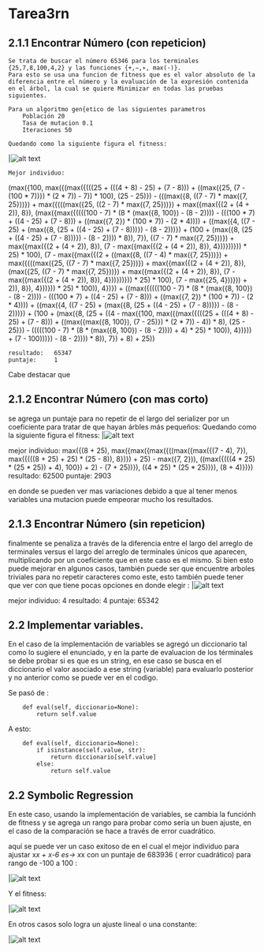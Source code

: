 # Tarea3rn



## 2.1.1 Encontrar Número (con repeticion)

    Se trata de buscar el número 65346 para los terminales {25,7,8,100,4,2} y las funciones {+,−,∗, max(·)}.
    Para esto se usa una funcion de fitness que es el valor absoluto de la diferencia entre el número y la evaluación de la expresión contenida en el árbol, la cual se quiere Minimizar en todas las pruebas siguientes.

    Para un algoritmo gen{etico de las siguientes parametros
        Población 20
        Tasa de mutacion 0.1
        Iteraciones 50
        
    Quedando como la siguiente figura el fitness:
|![alt text](Distancia_Generacion1.png)



    Mejor individuo:
 (max({100, max({(max({(((25 + (((4 + 8) - 25) + (7 - 8))) + ((max({25, (7 - (100 * 7))}) * (2 * 7)) - 7)) * 100), (25 - 25)}) - (((max({8, ((7 - 7) * max({7, 25}))}) + max({(((max({25, ((2 - 7) * max({7, 25}))}) + max({max({(2 + (4 + 2)), 8}), (max({max({((((100 - 7) * (8 * (max({8, 100}) - (8 - 2)))) - (((100 * 7) + ((4 - 25) + (7 - 8))) + ((max({7, 2}) * (100 * 7)) - (2 * 4)))) + ((max({4, ((7 - 25) + (max({8, (25 + ((4 - 25) + (7 - 8)))}) - (8 - 2)))}) + (100 + (max({8, (25 + ((4 - 25) + (7 - 8)))}) - (8 - 2)))) * 8)), 7}), ((7 - 7) * max({7, 25}))}) + max({max({(2 + (4 + 2)), 8}), (7 - max({max({(2 + (4 + 2)), 8}), 4}))}))})) * 25) * 100), (7 - max({max({(2 + ((max({8, ((7 - 4) * max({7, 25}))}) + max({(((max({25, ((7 - 7) * max({7, 25}))}) + max({max({(2 + (4 + 2)), 8}), (max({25, ((7 - 7) * max({7, 25}))}) + max({max({(2 + (4 + 2)), 8}), (7 - max({max({(2 + (4 + 2)), 8}), 4}))}))})) * 25) * 100), (7 - max({25, 4}))})) + 2)), 8}), 4}))})) * 25) * 100)), 4})}) + ((max({((((100 - 7) * (8 * (max({8, 100}) - (8 - 2)))) - (((100 * 7) + ((4 - 25) + (7 - 8))) + ((max({7, 2}) * (100 * 7)) - (2 * 4)))) + ((max({4, ((7 - 25) + (max({8, (25 + ((4 - 25) + (7 - 8)))}) - (8 - 2)))}) + (100 + (max({8, (25 + ((4 - max({100, max({(max({(((25 + (((4 + 8) - 25) + (7 - 8))) + ((max({max({8, 100}), (7 - 25)}) * (2 * 7)) - 4)) * 8), (25 - 25)}) - (((((100 - 7) * (8 * (max({8, 100}) - (8 - 2)))) + 4) * 25) * 100)), 4})})) + (7 - 100)))}) - (8 - 2)))) * 8)), 7}) + 8) + 25))



    resultado:	 65347
    puntaje:	 1

Cabe destacar que 


## 2.1.2 Encontrar Número (con mas corto)
 se agrega un puntaje para no repetir de  el largo del serializer por un coeficiente para tratar de que hayan árbles más pequeños:
    Quedando como la siguiente figura el fitness:
|![alt text](Distancia_Generacion2.png)

mejor individuo:
 max({(8 + 25), max({max({max({((max({max({(7 - 4), 7}), max({(((8 + 25) + 25) * (25 - 8)), 8})}) + 25) - max({7, 2})), ((max({(((4 * 25) * (25 * 25)) + 4), 100}) + 2) - (7 + 25))}), ((4 * 25) * (25 * 25))}), (8 + 4)})})
resultado:	 62500
puntaje:	 2903


en donde se pueden ver mas variaciones debido a que al tener menos variables una mutacion puede empeorar mucho los resultados.


## 2.1.3 Encontrar Número (sin repeticion)

finalmente se penaliza a través de la diferencia entre el largo del arreglo de terminales versus el largo del arreglo de terminales únicos que aparecen, multiplicando por un coeficiente que en este caso es el mismo.
Si bien esto puede mejorar en algunos casos, también puede ser que encuentre arboles triviales para no repetir caracteres como este, esto también puede tener que ver con que tiene pocas opciones en donde elegir :
|![alt text](Distancia_Generacion3.png)

mejor individuo:
 4
resultado:	 4
puntaje:	 65342



## 2.2 Implementar variables.

En el caso de la implementación de variables se agregó un diccionario tal como lo sugiere el enunciado, y en la parte de evaluacion de los términales se debe probar si es que es un string, en ese caso se busca en el diccionario el valor asociado a ese string (variable) para evaluarlo posterior y no anterior como se puede ver en el codigo.


Se pasó de :

        def eval(self, diccionario=None):
            return self.value

A esto:


        def eval(self, diccionario=None):
            if isinstance(self.value, str):
                return diccionario[self.value]
            else:
                return self.value



## 2.2 Symbolic Regression

En este caso, usando la implementación de variables, se cambia la funciónh de fitness y se agrega un rango para probar como sería un buen ajuste, en el caso de la comparación se hace a través de error cuadrático.

aquí se puede ver un caso exitoso de en el cual el mejor individuo para ajustar x*x + x-6 es-> x*x con un puntaje de  683936 ( error cuadrático) para rango de -100 a 100 :


|![alt text](Distancia_GeneracionX1.png)

Y el fitness:

|![alt text](Distancia_Generacion6.png)

En otros casos solo logra un ajuste lineal o una constante:


|![alt text](Distancia_Generacion5.png)









